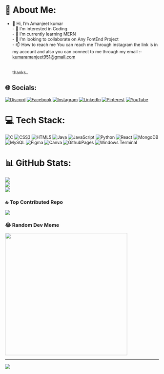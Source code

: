 # 💫 About Me:
- 👋 Hi, I’m Amanjeet kumar <br>- 👀 I’m interested in Coding<br>- 🌱 I’m currently learning MERN<br>- 💞️ I’m looking to collaborate on Any FontEnd Project<br>- 📫 How to reach me You can reach me Through instagram the link is in my account and also you can connect to me through my email :- kumaramanjeet951@gmail.com<br><br><!---<br>Amanjeet-007/Amanjeet-007 is a ✨ special ✨ repository because its `README.md` (this file) appears on your GitHub profile.<br>You can click the Preview link to take a look at your changes.<br>---><br>thanks..<br>


## 🌐 Socials:
[![Discord](https://img.shields.io/badge/Discord-%237289DA.svg?logo=discord&logoColor=white)](https://discord.gg/https://discord.gg/2j8jQtH2) [![Facebook](https://img.shields.io/badge/Facebook-%231877F2.svg?logo=Facebook&logoColor=white)](https://facebook.com/https://www.facebook.com/rikky.kumar.18659/) [![Instagram](https://img.shields.io/badge/Instagram-%23E4405F.svg?logo=Instagram&logoColor=white)](https://instagram.com/amanjeet_singh_007_) [![LinkedIn](https://img.shields.io/badge/LinkedIn-%230077B5.svg?logo=linkedin&logoColor=white)](https://linkedin.com/in/@https://www.linkedin.com/in/amanjeet-kumar-374b0928a...) [![Pinterest](https://img.shields.io/badge/Pinterest-%23E60023.svg?logo=Pinterest&logoColor=white)](https://pinterest.com/Amanjeet-singh) [![YouTube](https://img.shields.io/badge/YouTube-%23FF0000.svg?logo=YouTube&logoColor=white)](https://youtube.com/@@amanjeetkumarsingh5030) 

# 💻 Tech Stack:
![C](https://img.shields.io/badge/c-%2300599C.svg?style=plastic&logo=c&logoColor=white) ![CSS3](https://img.shields.io/badge/css3-%231572B6.svg?style=plastic&logo=css3&logoColor=white) ![HTML5](https://img.shields.io/badge/html5-%23E34F26.svg?style=plastic&logo=html5&logoColor=white) ![Java](https://img.shields.io/badge/java-%23ED8B00.svg?style=plastic&logo=openjdk&logoColor=white) ![JavaScript](https://img.shields.io/badge/javascript-%23323330.svg?style=plastic&logo=javascript&logoColor=%23F7DF1E) ![Python](https://img.shields.io/badge/python-3670A0?style=plastic&logo=python&logoColor=ffdd54) ![React](https://img.shields.io/badge/react-%2320232a.svg?style=plastic&logo=react&logoColor=%2361DAFB) ![MongoDB](https://img.shields.io/badge/MongoDB-%234ea94b.svg?style=plastic&logo=mongodb&logoColor=white) ![MySQL](https://img.shields.io/badge/mysql-4479A1.svg?style=plastic&logo=mysql&logoColor=white) ![Figma](https://img.shields.io/badge/figma-%23F24E1E.svg?style=plastic&logo=figma&logoColor=white) ![Canva](https://img.shields.io/badge/Canva-%2300C4CC.svg?style=plastic&logo=Canva&logoColor=white) ![GithubPages](https://img.shields.io/badge/github%20pages-121013?style=plastic&logo=github&logoColor=white) ![Windows Terminal](https://img.shields.io/badge/Windows%20Terminal-%234D4D4D.svg?style=plastic&logo=windows-terminal&logoColor=white)
# 📊 GitHub Stats:
![](https://github-readme-stats.vercel.app/api?username=Amanjeet-007&theme=highcontrast&hide_border=false&include_all_commits=true&count_private=true)<br/>
![](https://github-readme-streak-stats.herokuapp.com/?user=Amanjeet-007&theme=highcontrast&hide_border=false)<br/>
![](https://github-readme-stats.vercel.app/api/top-langs/?username=Amanjeet-007&theme=highcontrast&hide_border=false&include_all_commits=true&count_private=true&layout=compact)

### 🔝 Top Contributed Repo
![](https://github-contributor-stats.vercel.app/api?username=Amanjeet-007&limit=5&theme=dark&combine_all_yearly_contributions=true)

### 😂 Random Dev Meme
<img src='https://memer-new.vercel.app/' style="height: 400px;"/>

---
[![](https://visitcount.itsvg.in/api?id=Amanjeet-007&icon=2&color=11)](https://visitcount.itsvg.in)

<!-- Proudly created with GPRM ( https://gprm.itsvg.in ) -->
